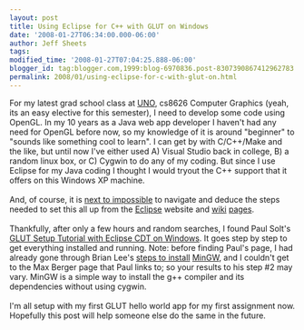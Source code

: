 ```yaml
---
layout: post
title: Using Eclipse for C++ with GLUT on Windows
date: '2008-01-27T06:34:00.000-06:00'
author: Jeff Sheets
tags:
modified_time: '2008-01-27T07:04:25.888-06:00'
blogger_id: tag:blogger.com,1999:blog-6970836.post-8307390867412962783
permalink: 2008/01/using-eclipse-for-c-with-glut-on.html
---
```


For my latest grad school class at <a
      href="http://www.unomaha.edu/">UNO</a>, cs8626 Computer Graphics (yeah, its an easy
      elective for this semester), I need to develop some code using OpenGL. In my 10 years as a
      Java web app developer I haven't had any need for OpenGL before now, so my knowledge of it is
      around "beginner" to "sounds like something cool to learn". I can get by with C/C++/Make and
      the like, but until now I've either used A) Visual Studio back in college, B) a random linux
      box, or C) Cygwin to do any of my coding. But since I use Eclipse for my Java coding I thought
      I would tryout the C++ support that it offers on this Windows XP machine.<br /><br
      />And, of course, it is <a
      href="http://uncommentedbytes.blogspot.com/2004/11/i-agree-eclipse-website-sux.html">next
      to impossible</a> to navigate and deduce the steps needed to set this all up from the
      <a href="http://www.eclipse.org/cdt/">Eclipse</a> website and <a
      href="http://wiki.eclipse.org/CDT/User/FAQ">wiki</a> <a
      href="http://eclipsewiki.editme.com/CDT">pages</a>.<br /><br
      />Thankfully, after only a few hours and random searches, I found Paul Solt's <span
      style="font-size:100%;"><a
      href="http://www.ritgamedev.com/tutorials/glutEclipse/">GLUT Setup Tutorial with Eclipse
      CDT on Windows</a>. It goes step by step to get everything installed and running. Note:
      before finding Paul's page, I had already gone through Brian Lee's <a
      href="http://www.cs.umanitoba.ca/%7Eeclipse/7-EclipseCDT.pdf">steps to install</a>
      <a href="http://www.mingw.org/">MinGW</a>, and I couldn't get to the Max Berger
      page that Paul links to; so your results to his step #2 may vary. MinGW is a simple way to
      install the g++ compiler and its dependencies without using cygwin.<br /><br />I'm
      all setup with my first GLUT hello world app for my first assignment now. Hopefully this post
      will help someone else do the same in the future.<br /></span>